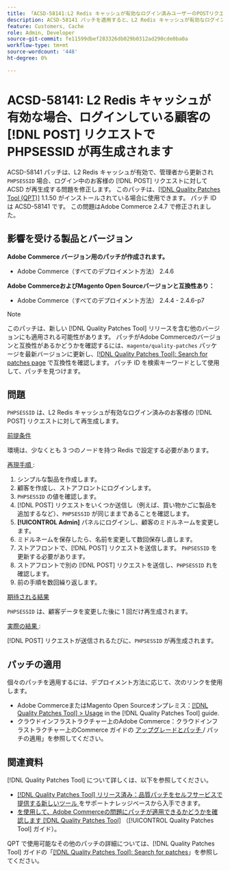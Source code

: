```yaml
---
title: 「ACSD-58141:L2 Redis キャッシュが有効なログイン済みユーザーのPOSTリクエストで PHPSESSID が再生成される」
description: ACSD-58141 パッチを適用すると、L2 Redis キャッシュが有効なログイン済みのお客様のストアフロント領域で、「PHPSESSID」がPOSTリクエストで再生成され、お客様が管理者から更新されるAdobe Commerceの問題を修正できます。
feature: Customers, Cache
role: Admin, Developer
source-git-commit: fe11599dbef283326db029b0312ad290cde0ba0a
workflow-type: tm+mt
source-wordcount: '448'
ht-degree: 0%

---
```



# ACSD-58141: L2 Redis キャッシュが有効な場合、ログインしている顧客の [!DNL POST] リクエストで PHPSESSID が再生成されます

ACSD-58141 パッチは、L2 Redis キャッシュが有効で、管理者から更新され `PHPSESSID` 場合、ログイン中のお客様の [!DNL POST] リクエストに対して ACSD が再生成する問題を修正します。 このパッチは、[[!DNL Quality Patches Tool (QPT)]](https://experienceleague.adobe.com/ja/docs/commerce-knowledge-base/kb/announcements/commerce-announcements/magento-quality-patches-released-new-tool-to-self-serve-quality-patches) 1.1.50 がインストールされている場合に使用できます。 パッチ ID は ACSD-58141 です。 この問題はAdobe Commerce 2.4.7 で修正されました。

## 影響を受ける製品とバージョン

**Adobe Commerce バージョン用のパッチが作成されます。**

* Adobe Commerce（すべてのデプロイメント方法） 2.4.6

**Adobe CommerceおよびMagento Open Sourceバージョンと互換性あり：**

* Adobe Commerce（すべてのデプロイメント方法） 2.4.4 - 2.4.6-p7

>[!NOTE]
>
>このパッチは、新しい [!DNL Quality Patches Tool] リリースを含む他のバージョンにも適用される可能性があります。 パッチがAdobe Commerceのバージョンと互換性があるかどうかを確認するには、`magento/quality-patches` パッケージを最新バージョンに更新し、[[!DNL Quality Patches Tool]: Search for patches page](https://experienceleague.adobe.com/tools/commerce-quality-patches/index.html?lang=ja) で互換性を確認します。 パッチ ID を検索キーワードとして使用して、パッチを見つけます。

## 問題

`PHPSESSID` は、L2 Redis キャッシュが有効なログイン済みのお客様の [!DNL POST] リクエストに対して再生成します。

<u> 前提条件 </u>

環境は、少なくとも 3 つのノードを持つ Redis で設定する必要があります。

<u> 再現手順 </u>:

1. シンプルな製品を作成します。
1. 顧客を作成し、ストアフロントにログインします。
1. `PHPSESSID` の値を確認します。
1. [!DNL POST] リクエストをいくつか送信し（例えば、買い物かごに製品を追加するなど）、`PHPSESSID` が同じままであることを確認します。
1. **[!UICONTROL Admin]** パネルにログインし、顧客のミドルネームを変更します。
1. ミドルネームを保存したら、名前を変更して数回保存し直します。
1. ストアフロントで、[!DNL POST] リクエストを送信します。 `PHPSESSID` を更新する必要があります。
1. ストアフロントで別の [!DNL POST] リクエストを送信し、`PHPSESSID` れを確認します。
1. 前の手順を数回繰り返します。

<u> 期待される結果 </u>

`PHPSESSID` は、顧客データを変更した後に 1 回だけ再生成されます。

<u> 実際の結果 </u>:

[!DNL POST] リクエストが送信されるたびに、`PHPSESSID` が再生成されます。

## パッチの適用

個々のパッチを適用するには、デプロイメント方法に応じて、次のリンクを使用します。

* Adobe CommerceまたはMagento Open Sourceオンプレミス：[[!DNL Quality Patches Tool] > Usage](/help/tools/quality-patches-tool/usage.md) in the [!DNL Quality Patches Tool] guide.
* クラウドインフラストラクチャー上のAdobe Commerce：クラウドインフラストラクチャー上のCommerce ガイドの [ アップグレードとパッチ ](https://experienceleague.adobe.com/docs/commerce-cloud-service/user-guide/develop/upgrade/apply-patches.html?lang=ja)/ パッチの適用」を参照してください。

## 関連資料

[!DNL Quality Patches Tool] について詳しくは、以下を参照してください。

* [[!DNL Quality Patches Tool]  リリース済み：品質パッチをセルフサービスで提供する新しいツール ](https://experienceleague.adobe.com/ja/docs/commerce-knowledge-base/kb/announcements/commerce-announcements/magento-quality-patches-released-new-tool-to-self-serve-quality-patches) をサポートナレッジベースから入手できます。
* [ を使用して、Adobe Commerceの問題にパッチが適用できるかどうかを確認します  [!DNL Quality Patches Tool]](/help/tools/quality-patches-tool/patches-available-in-qpt/check-patch-for-magento-issue-with-magento-quality-patches.md) （[!UICONTROL Quality Patches Tool] ガイド）。


QPT で使用可能なその他のパッチの詳細については、[!DNL Quality Patches Tool] ガイドの「[[!DNL Quality Patches Tool]: Search for patches](https://experienceleague.adobe.com/tools/commerce-quality-patches/index.html?lang=ja)」を参照してください。
